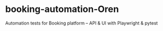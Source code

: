 # booking-automation-Oren
Automation tests for Booking platform – API &amp; UI with Playwright &amp; pytest

